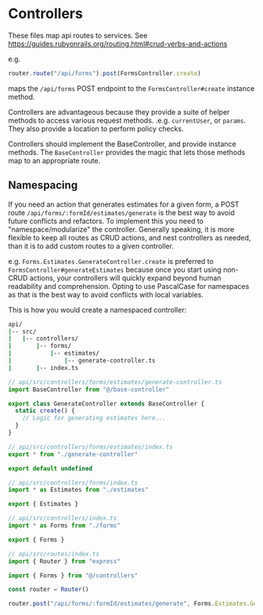 # Controllers

These files map api routes to services.
See https://guides.rubyonrails.org/routing.html#crud-verbs-and-actions

e.g.

```typescript
router.route("/api/forms").post(FormsController.create)
```

maps the `/api/forms` POST endpoint to the `FormsController#create` instance method.

Controllers are advantageous because they provide a suite of helper methods to access various request methods. .e.g. `currentUser`, or `params`. They also provide a location to perform policy checks.

Controllers should implement the BaseController, and provide instance methods.
The `BaseController` provides the magic that lets those methods map to an appropriate route.

## Namespacing

If you need an action that generates estimates for a given form, a POST route `/api/forms/:formId/estimates/generate` is the best way to avoid future conflicts and refactors. To implement this you need to "namespace/modularize" the controller. Generally speaking, it is more flexible to keep all routes as CRUD actions, and nest controllers as needed, than it is to add custom routes to a given controller.

e.g. `Forms.Estimates.GenerateController.create` is preferred to `FormsController#generateEstimates` because once you start using non-CRUD actions, your controllers will quickly expand beyond human readability and comprehension. Opting to use PascalCase for namespaces as that is the best way to avoid conflicts with local variables.

This is how you would create a namespaced controller:

```bash
api/
|-- src/
|   |-- controllers/
|       |-- forms/
|           |-- estimates/
|               |-- generate-controller.ts
|       |-- index.ts
```

```typescript
// api/src/controllers/forms/estimates/generate-controller.ts
import BaseController from "@/base-controller"

export class GenerateController extends BaseController {
  static create() {
    // Logic for generating estimates here...
  }
}
```

```typescript
// api/src/controllers/forms/estimates/index.ts
export * from "./generate-controller"

export default undefined
```

```typescript
// api/src/controllers/forms/index.ts
import * as Estimates from "./estimates"

export { Estimates }
```

```typescript
// api/src/controllers/index.ts
import * as Forms from "./forms"

export { Forms }
```

```typescript
// api/src/routes/index.ts
import { Router } from "express"

import { Forms } from "@/controllers"

const router = Router()

router.post("/api/forms/:formId/estimates/generate", Forms.Estimates.GenerateController.create)
```
